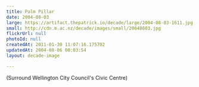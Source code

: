```yaml
---
title: Palm Pillar
date: 2004-08-03
large: https://artifact.thepatrick.io/decade/large/2004-08-03-1611.jpg
small: http://cdn.m.ac.nz/decade/images/small/20040803.jpg
flickrUrl: null
photoId: null
createdAt: 2011-01-30 11:07:16.175702
updatedAt: 2004-08-06 00:03:54
layout: decade-image

---
```

(Surround Wellington City Council's Civic Centre)
